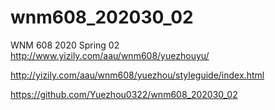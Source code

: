 # wnm608_202030_02
WNM 608 2020 Spring 02
<br>
http://www.yizily.com/aau/wnm608/yuezhouyu/

http://yizily.com/aau/wnm608/yuezhou/styleguide/index.html

https://github.com/Yuezhou0322/wnm608_202030_02
